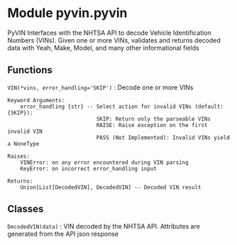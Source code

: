 Module pyvin.pyvin
==================
PyVIN
Interfaces with the NHTSA API to decode Vehicle Identification Numbers (VINs).
Given one or more VINs, validates and returns decoded data with Yeah, Make, Model,
and many other informational fields

Functions
---------

    
`VIN(*vins, error_handling='SKIP')`
:   Decode one or more VINs
    
    Keyword Arguments:
        error_handling {str} -- Select action for invalid VINs (default: {SKIP}):
                                SKIP: Return only the parseable VINs
                                RAISE: Raise exception on the first invalid VIN
                                PASS (Not Implemented): Invalid VINs yield a NoneType
    
    Raises:
        VINError: on any error encountered during VIN parsing
        KeyError: on incorrect error_handling input
    
    Returns:
        Union[List[DecodedVIN], DecodedVIN] -- Decoded VIN result

Classes
-------

`DecodedVIN(data)`
:   VIN decoded by the NHTSA API.  Attributes are generated from the
    API json response